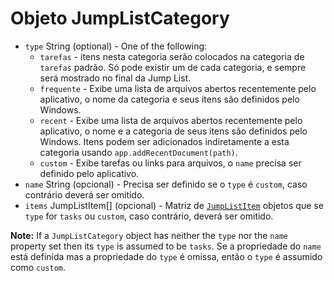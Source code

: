 # Objeto JumpListCategory

* `type` String (optional) - One of the following:
  * `tarefas` - itens nesta categoria serão colocados na categoria de `tarefas` padrão. Só pode existir um de cada categoria, e sempre será mostrado no final da Jump List.
  * `frequente` - Exibe uma lista de arquivos abertos recentemente pelo aplicativo, o nome da categoria e seus itens são definidos pelo Windows.
  * `recent` - Exibe uma lista de arquivos abertos recentemente pelo aplicativo, o nome e a categoria de seus itens são definidos pelo Windows. Itens podem ser adicionados indiretamente a esta categoria usando `app.addRecentDocument(path)`.
  * `custom` - Exibe tarefas ou links para arquivos, o `name` precisa ser definido pelo aplicativo.
* `name` String (opcional) - Precisa ser definido se o `type` é `custom`, caso contrário deverá ser omitido.
* `items` JumpListItem[] (opcional) - Matriz de [`JumpListItem`](jump-list-item.md) objetos que se `type` for `tasks` ou `custom`, caso contrário, deverá ser omitido.

**Note:** If a `JumpListCategory` object has neither the `type` nor the `name` property set then its `type` is assumed to be `tasks`. Se a propriedade do `name` está definida mas a propriedade do `type` é omissa, então o `type` é assumido como `custom`.
